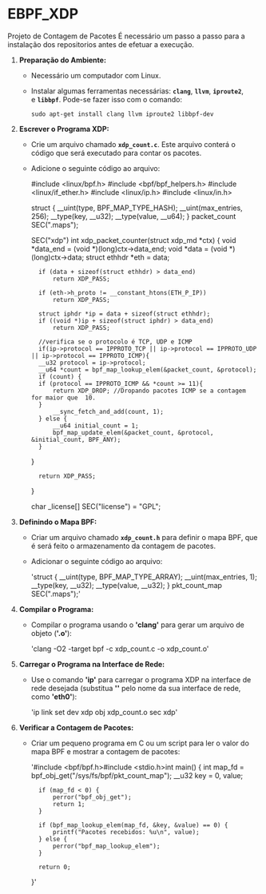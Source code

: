 # EBPF_XDP
 Projeto de Contagem de Pacotes
É necessário um passo a passo para a instalação dos repositorios antes de efetuar a execução. 
1. **Preparação do Ambiente:**
    - Necessário um computador com Linux.
    - Instalar algumas ferramentas necessárias: **`clang`**, **`llvm`**, **`iproute2`**, e **`libbpf`**. Pode-se fazer isso com o comando:
        
        `sudo apt-get install clang llvm iproute2 libbpf-dev`
2. **Escrever o Programa XDP:**
    - Crie um arquivo chamado **`xdp_count.c`**. Este arquivo conterá o código que será executado para contar os pacotes.
    - Adicione o seguinte código ao arquivo:
        
        #include <linux/bpf.h>
        #include <bpf/bpf_helpers.h>
        #include <linux/if_ether.h>
        #include <linux/ip.h>
        #include <linux/in.h>

        struct {
            __uint(type, BPF_MAP_TYPE_HASH);
            __uint(max_entries, 256);
            __type(key, __u32);
            __type(value, __u64);
        } packet_count SEC(".maps");
        
        SEC("xdp")
        int xdp_packet_counter(struct xdp_md *ctx) {
            void *data_end = (void *)(long)ctx->data_end;
            void *data = (void *)(long)ctx->data;
            struct ethhdr *eth = data;
        
            if (data + sizeof(struct ethhdr) > data_end)
                return XDP_PASS;
        
            if (eth->h_proto != __constant_htons(ETH_P_IP))
                return XDP_PASS;
        
            struct iphdr *ip = data + sizeof(struct ethhdr);
            if ((void *)ip + sizeof(struct iphdr) > data_end)
                return XDP_PASS;
        
        	//verifica se o protocolo é TCP, UDP e ICMP
            if(ip->protocol == IPPROTO_TCP || ip->protocol == IPPROTO_UDP || ip->protocol == IPPROTO_ICMP){
            __u32 protocol = ip->protocol;
            __u64 *count = bpf_map_lookup_elem(&packet_count, &protocol);
            if (count) {
        	if (protocol == IPPROTO_ICMP && *count >= 11){
        		return XDP_DROP; //Dropando pacotes ICMP se a contagem for maior que  10.
        	}
                __sync_fetch_and_add(count, 1);
            } else {
                __u64 initial_count = 1;
                bpf_map_update_elem(&packet_count, &protocol, &initial_count, BPF_ANY);
            }
        }
        
            return XDP_PASS;
        }
        
        char _license[] SEC("license") = "GPL";
3. **Definindo o Mapa BPF:**
    - Criar um arquivo chamado **`xdp_count.h`** para definir o mapa BPF, que é será feito o  armazenamento da contagem de pacotes.
    - Adicionar o seguinte código ao arquivo:
        
        'struct {
            __uint(type, BPF_MAP_TYPE_ARRAY);
            __uint(max_entries, 1);
            __type(key, __u32);
            __type(value, __u32);
        } pkt_count_map SEC(".maps");'
      
4. **Compilar o Programa:**
    - Compilar o programa usando o **'clang'** para gerar um arquivo de objeto (**'.o'**):
        
        'clang -O2 -target bpf -c xdp_count.c -o xdp_count.o'
      
5. **Carregar o Programa na Interface de Rede:**
    - Use o comando **'ip'** para carregar o programa XDP na interface de rede desejada (substitua **'<interface>'** pelo nome da sua interface de rede, como **'eth0'**):
        
        'ip link set dev <interface> xdp obj xdp_count.o sec xdp'
6. **Verificar a Contagem de Pacotes:**
    - Criar um pequeno programa em C ou um script para ler o valor do mapa BPF e mostrar a contagem de pacotes:
        
        '#include <bpf/bpf.h>#include <stdio.h>int main() {
            int map_fd = bpf_obj_get("/sys/fs/bpf/pkt_count_map");
            __u32 key = 0, value;
        
            if (map_fd < 0) {
                perror("bpf_obj_get");
                return 1;
            }
        
            if (bpf_map_lookup_elem(map_fd, &key, &value) == 0) {
                printf("Pacotes recebidos: %u\n", value);
            } else {
                perror("bpf_map_lookup_elem");
            }
        
            return 0;
        }'
